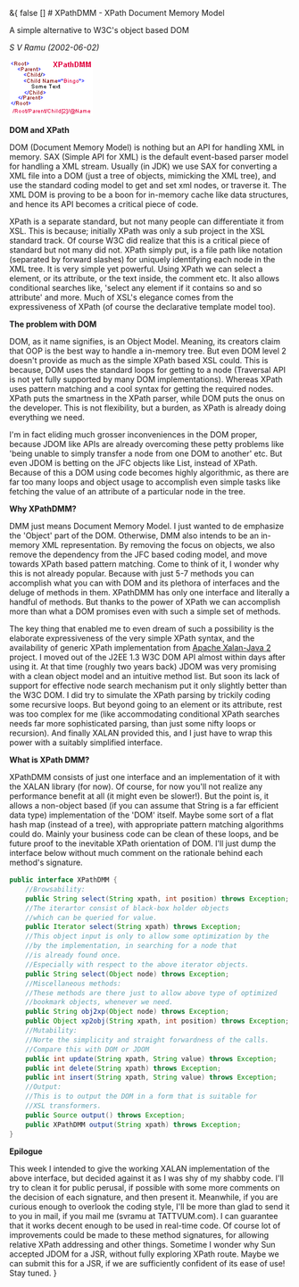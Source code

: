 &{<nil> false <nil> <nil> [] <nil> <nil> <nil> <nil> # XPathDMM - XPath Document Memory Model

A simple alternative to W3C's object based DOM

*S V Ramu (2002-06-02)*

![XPathDMM](/assets/images/XPathDMM%20-%20XPath%20Document%20Memory%20Model/c5c5a0f65c3ca519cbae9f7f8e348dfc.jpg)

**DOM and XPath**

DOM (Document Memory Model) is nothing but an API for handling XML in memory. SAX (Simple API for XML) is the default event-based parser model for handling a XML stream. Usually (in JDK) we use SAX for converting a XML file into a DOM (just a tree of objects, mimicking the XML tree), and use the standard coding model to get and set xml nodes, or traverse it. The XML DOM is proving to be a boon for in-memory cache like data structures, and hence its API becomes a critical piece of code.

XPath is a separate standard, but not many people can differentiate it from XSL. This is because; initially XPath was only a sub project in the XSL standard track. Of course W3C did realize that this is a critical piece of standard but not many did not. XPath simply put, is a file path like notation (separated by forward slashes) for uniquely identifying each node in the XML tree. It is very simple yet powerful. Using XPath we can select a element, or its attribute, or the text inside, the comment etc. It also allows conditional searches like, 'select any element if it contains so and so attribute' and more. Much of XSL's elegance comes from the expressiveness of XPath (of course the declarative template model too).

**The problem with DOM**

DOM, as it name signifies, is an Object Model. Meaning, its creators claim that OOP is the best way to handle a in-memory tree. But even DOM level 2 doesn't provide as much as the simple XPath based XSL could. This is because, DOM uses the standard loops for getting to a node (Traversal API is not yet fully supported by many DOM implementations). Whereas XPath uses pattern matching and a cool syntax for getting the required nodes. XPath puts the smartness in the XPath parser, while DOM puts the onus on the developer. This is not flexibility, but a burden, as XPath is already doing everything we need.

I'm in fact eliding much grosser inconveniences in the DOM proper, because JDOM like APIs are already overcoming these petty problems like 'being unable to simply transfer a node from one DOM to another' etc. But even JDOM is betting on the JFC objects like List, instead of XPath. Because of this a DOM using code becomes highly algorithmic, as there are far too many loops and object usage to accomplish even simple tasks like fetching the value of an attribute of a particular node in the tree.

**Why XPathDMM?**

DMM just means Document Memory Model. I just wanted to de emphasize the 'Object' part of the DOM. Otherwise, DMM also intends to be an in-memory XML representation. By removing the focus on objects, we also remove the dependency from the JFC based coding model, and move towards XPath based pattern matching. Come to think of it, I wonder why this is not already popular. Because with just 5-7 methods you can accomplish what you can with DOM and its plethora of interfaces and the deluge of methods in them. XPathDMM has only one interface and literally a handful of methods. But thanks to the power of XPath we can accomplish more than what a DOM promises even with such a simple set of methods.

The key thing that enabled me to even dream of such a possibility is the elaborate expressiveness of the very simple XPath syntax, and the availability of generic XPath implementation from [Apache Xalan-Java 2](https://xml.apache.org/) project. I moved out of the J2EE 1.3 W3C DOM API almost within days after using it. At that time (roughly two years back) JDOM was very promising with a clean object model and an intuitive method list. But soon its lack of support for effective node search mechanism put it only slightly better than the W3C DOM. I did try to simulate the XPath parsing by trickily coding some recursive loops. But beyond going to an element or its attribute, rest was too complex for me (like accommodating conditional XPath searches needs far more sophisticated parsing, than just some nifty loops or recursion). And finally XALAN provided this, and I just have to wrap this power with a suitably simplified interface.

**What is XPath DMM?**

XPathDMM consists of just one interface and an implementation of it with the XALAN library (for now). Of course, for now you'll not realize any performance benefit at all (it might even be slower!). But the point is, it allows a non-object based (if you can assume that String is a far efficient data type) implementation of the 'DOM' itself. Maybe some sort of a flat hash map (instead of a tree), with appropriate pattern matching algorithms could do. Mainly your business code can be clean of these loops, and be future proof to the inevitable XPath orientation of DOM. I'll just dump the interface below without much comment on the rationale behind each method's signature.

```java
public interface XPathDMM {
	//Browsability:
	public String select(String xpath, int position) throws Exception;
	//The iterartor consist of black-box holder objects
	//which can be queried for value.
	public Iterator select(String xpath) throws Exception;
	//This object input is only to allow some optimization by the
	//by the implementation, in searching for a node that
	//is already found once.
	//Especially with respect to the above iterator objects.
	public String select(Object node) throws Exception;
	//Miscellaneous methods:
	//These methods are there just to allow above type of optimized
	//bookmark objects, whenever we need.
	public String obj2xp(Object node) throws Exception;
	public Object xp2obj(String xpath, int position) throws Exception;
	//Mutability:
	//Norte the simplicity and straight forwardness of the calls.
	//Compare this with DOM or JDOM
	public int update(String xpath, String value) throws Exception;
	public int delete(String xpath) throws Exception;
	public int insert(String xpath, String value) throws Exception;
	//Output:
	//This is to output the DOM in a form that is suitable for
	//XSL transformers.
	public Source output() throws Exception;
	public XPathDMM output(String xpath) throws Exception;
}
```

**Epilogue**

This week I intended to give the working XALAN implementation of the above interface, but decided against it as I was shy of my shabby code. I'll try to clean it for public perusal, if possible with some more comments on the decision of each signature, and then present it. Meanwhile, if you are curious enough to overlook the coding style, I'll be more than glad to send it to you in mail, if you mail me (svramu at TATTVUM.com). I can guarantee that it works decent enough to be used in real-time code. Of course lot of improvements could be made to these method signatures, for allowing relative XPath addressing and other things. Sometime I wonder why Sun accepted JDOM for a JSR, without fully exploring XPath route. Maybe we can submit this for a JSR, if we are sufficiently confident of its ease of use! Stay tuned.
}

